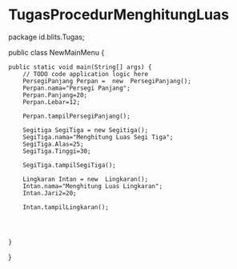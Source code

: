 TugasProcedurMenghitungLuas
===========================

package id.blits.Tugas;


public class NewMainMenu {

 
    public static void main(String[] args) {
        // TODO code application logic here
        PersegiPanjang Perpan =  new  PersegiPanjang();
        Perpan.nama="Persegi Panjang";
        Perpan.Panjang=20;
        Perpan.Lebar=12;
        
        Perpan.tampilPersegiPanjang();
        
        Segitiga SegiTiga = new Segitiga();
        SegiTiga.nama="Menghitung Luas Segi Tiga";
        SegiTiga.Alas=25;
        SegiTiga.Tinggi=30;
        
        SegiTiga.tampilSegiTiga();
        
        Lingkaran Intan = new  Lingkaran();
        Intan.nama="Menghitung Luas Lingkaran";
        Intan.Jari2=20;
        
        Intan.tampilLingkaran();

        

        
    }
    
}
